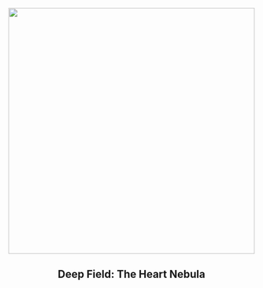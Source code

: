 
<p align="center"><img src="https://apod.nasa.gov/apod/image/2312/Heart_TelLiveOstling_960.jpg" width="500" height="500"></p>
<h2 align="center"> Deep Field: The Heart Nebula </h2>
